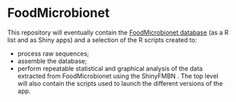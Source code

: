 # FoodMicrobionet

This repository will eventually contain the [FoodMicrobionet database](http://www.foodmicrobionet.org) (as a R list and as Shiny apps) and a selection of the R scripts created to:  

* process raw sequences;  
* assemble the database;
* perform repeatable statistical and graphical analysis of the data extracted from FoodMicrobionet using the ShinyFMBN . The top level will also contain the scripts used to launch the different versions of the app.
